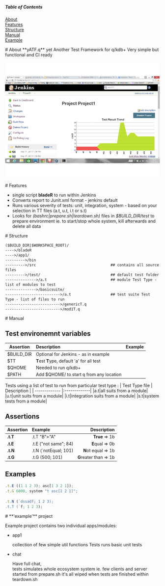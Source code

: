 
##### Table of Contents  
[About](#about)  
[Features](#features)  
[Structure](#structure)  
[Manual](#manual)  
[Example](#example)  

<a name="about"/>
# About **yATF.q**
yet Another Test Framework for q/kdb+  
Very simple but functional and CI ready

![alt text](https://raw.githubusercontent.com/prodrive11/yATF.q/master/res/jenkins%201.png "yATF.q in Jenkins")


<a name="features"/>
# Features

* single script **bladeR** to run within Jenkins
* Converts report to Junit.xml format - jenkins default 
* Runs various severity of tests: unit, integration, system - based on your selection in TT files (a.t, u.t, i.t or s.t)
* Looks for *(bashrc|prepare.sh|teardown.sh)* files in *$BUILD_DIR/test* to prepare environment
    ie. to start/stop whole system, kill afterwards and delete all data

<a name="structure"/>
# Structure

```
($BUILD_DIR|$WORKSPACE_ROOT)/
---->/bladeR
---->/app1/
--------->/bin
--------->/src                                  ## contains all source files
--------->/test/                                ## default test folder
-------------->/a.t                             ## module Test Type - list of modules to test 
-------------->/basicsuite/
------------------------->/a.t                  ## test suite Test Type - list of files to run
------------------------->/genericT.q
------------------------->/mod1T.q
```

<a name="manual"/>
# Manual

## Test environemnt variables
| Assertion    | Description  | Example |
| ------------- |:-------------| -----:|
| $BUILD_DIR      |  Optional for Jenkins - as in example | |
| $TT      |  **T**est **T**ype, default 'a' for all test | |
| $QHOME      | Needed to run q/kdb+      |    |
| $PATH      | Add $QHOME/<os> to start q from any location   |    |

Tests using a list of test to run from particular test type : 
| Test Type file  | Description    |
| ------------- |:-------------|
|a.t|all suits from a module|
|u.t|unit suits from a module|
|i.t|integration suits from a module|
|s.t|system tests from a module|

## Assertions

| Assertion        | Example           | Description  |
| ------------- |:-------------| -----:|
| **.t.T**      | .t.T "B">"A" | **True** => 1b |
| **.t.E**      | .t.E ("not same"; 84)      |   **E**qual => 0b  |
| **.t.N**      | .t.N (`notEqual; 101)      |  **N**ot equal => 1b   |
| **.t.G**      | .t.G (500; 101)      |  **G**reater than => 1b   |

## Examples

```javascript
.t.E ((1 1 2 3); asc[1 3 2 1]);
.t.G 6000, system "t asc[1 2 1]";

.t.N (`dssadf; 1 2 3);
.t.T (`f; 1 2 3);
```

<a name="example"/>
# **'example'** project

Example project contains two individual apps/modules:
* app1

   collection of few simple util functions
   Tests runs basic unit tests

* chat

   Have full chat,  
   tests simulates whole ecosystem system ie. few clients and server started from prepare.sh
   it's all wiped when tests are finished within teardown.sh
   
